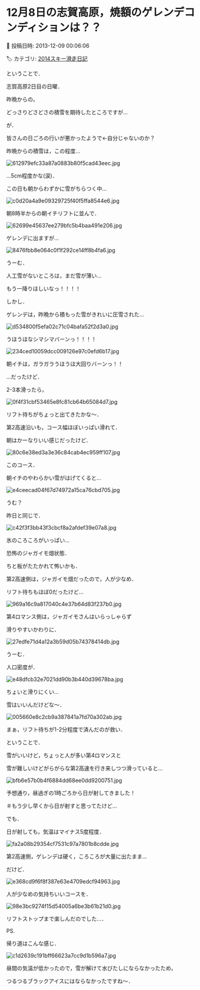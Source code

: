 # 12月8日の志賀高原，焼額のゲレンデコンディションは？？

📅 投稿日時: 2013-12-09 00:06:06

🏷️ カテゴリ: [2014スキー滑走日記](c992167609b6415052179ee69ea1ea7d8.md)

ということで．


志賀高原2日目の日曜．


昨晩からの，


どっさりどさどさの積雪を期待したところですが…





が．


皆さんの日ごろの行いが悪かったようで←自分じゃないのか？


昨晩からの積雪は，この程度…




![612979efc33a87a0883b80f5cad43eec.jpg](images/612979efc33a87a0883b80f5cad43eec.jpg)




…5cm程度かな(涙)．





この日も朝からわずかに雪がちらつく中…




![c0d20a4a9e09329725f40f5ffa8544e6.jpg](images/c0d20a4a9e09329725f40f5ffa8544e6.jpg)




朝8時半からの朝イチリフトに並んで．




![62699e45637ee279bfc5b4baa491e206.jpg](images/62699e45637ee279bfc5b4baa491e206.jpg)




ゲレンデに出ますが…




![8476fbb8e064c0f1f292ce14ff8b4fa6.jpg](images/8476fbb8e064c0f1f292ce14ff8b4fa6.jpg)




うーむ．


人工雪がないところは，まだ雪が薄い…


もう一降りほしいなっ！！！！





しかし．


ゲレンデは，昨晩から積もった雪がきれいに圧雪された…




![d534800f5efa02c71c04bafa52f2d3a0.jpg](images/d534800f5efa02c71c04bafa52f2d3a0.jpg)




うほうほなシマシマバーンっ！！！！




![234ced10059dcc009126e97c0efd6b17.jpg](images/234ced10059dcc009126e97c0efd6b17.jpg)




朝イチは，ガラガラうほうほ大回りバーンっ！！





…だったけど．


2-3本滑ったら，




![0f4f31cbf53465e8fc81cb64b65084d7.jpg](images/0f4f31cbf53465e8fc81cb64b65084d7.jpg)




リフト待ちがちょっと出てきたかな～．





第2高速沿いも，コース幅ほぼいっぱい滑れて．


朝はかーなりいい感じだったけど．




![80c6e38ed3a3e36c84cab4ec959ff107.jpg](images/80c6e38ed3a3e36c84cab4ec959ff107.jpg)




このコース．


朝イチのやわらかい雪がはげてくると…




![e4ceecad04f67d74972a15ca76cbd705.jpg](images/e4ceecad04f67d74972a15ca76cbd705.jpg)




うむ？


昨日と同じで．




![c42f3f3bb43f3cbcf8a2afdef39e07a8.jpg](images/c42f3f3bb43f3cbcf8a2afdef39e07a8.jpg)




氷のころころがいっぱい…


恐怖のジャガイモ畑状態．


ちと板がたたかれて怖いかも．





第2高速側は，ジャガイモ畑だったので，人が少なめ．


リフト待ちもほぼ0だったけど…




![969a16c9a817040c4e37b64d83f237b0.jpg](images/969a16c9a817040c4e37b64d83f237b0.jpg)




第4ロマンス側は，ジャガイモさんはいらっしゃらず


滑りやすいかわりに．




![27edfe71d4a12a3b59d05b74378414db.jpg](images/27edfe71d4a12a3b59d05b74378414db.jpg)




うーむ．


人口密度が．




![e48dfcb32e7021dd90b3b440d39678ba.jpg](images/e48dfcb32e7021dd90b3b440d39678ba.jpg)




ちょいと滑りにくい…


雪はいいんだけどな～．




![005660e8c2cb9a387841a7fd70a302ab.jpg](images/005660e8c2cb9a387841a7fd70a302ab.jpg)




まぁ，リフト待ちが1-2分程度で済んだのが救い．





ということで．


雪がいいけど，ちょっと人が多い第4ロマンスと


雪が難しいけどがらがらな第2高速を行き来しつつ滑っていると…




![bfb6e57b0b4f6884dd68ee0dd9200751.jpg](images/bfb6e57b0b4f6884dd68ee0dd9200751.jpg)




予想通り，昼過ぎの1時ごろから日が射してきました！


＃もう少し早くから日が射すと思ってたけど…





でも．


日が射しても，気温はマイナス5度程度．




![fa2a08b29354cf7531c97a7801b8cdde.jpg](images/fa2a08b29354cf7531c97a7801b8cdde.jpg)




第2高速側，ゲレンデは硬く，ころころが大量に出たまま…


だけど．




![e368cd9f6f8f387e63e4709edcf94963.jpg](images/e368cd9f6f8f387e63e4709edcf94963.jpg)




人が少なめの気持ちいいコースを．




![98e3bc9274f15d54005a6be3b61b21d0.jpg](images/98e3bc9274f15d54005a6be3b61b21d0.jpg)




リフトストップまで楽しんだのでした…．





PS.


帰り道はこんな感じ．




![c1d2639c191bff66623a7cc9d1b596a7.jpg](images/c1d2639c191bff66623a7cc9d1b596a7.jpg)




昼間の気温が低かったので，雪が解けて水びたしにならなかったため，


つるつるブラックアイスにはならなかったですね～．
